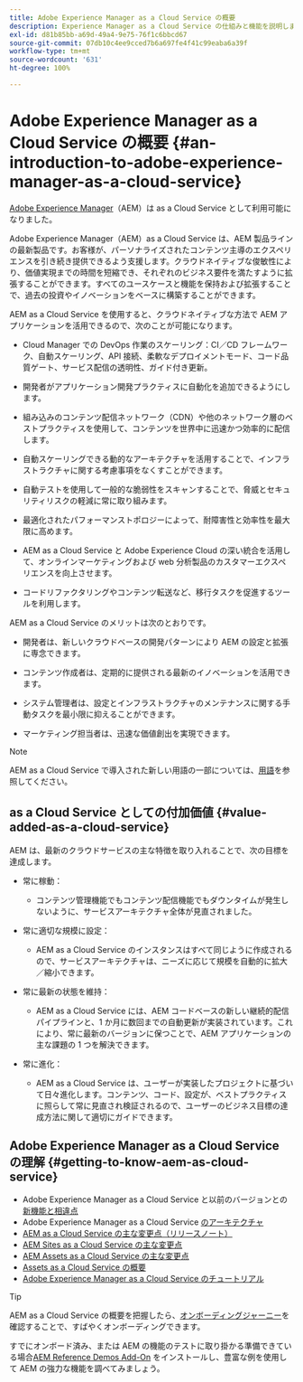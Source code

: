 ```yaml
---
title: Adobe Experience Manager as a Cloud Service の概要
description: Experience Manager as a Cloud Service の仕組みと機能を説明します。
exl-id: d81b85bb-a69d-49a4-9e75-76f1c6bbcd67
source-git-commit: 07db10c4ee9cced7b6a697fe4f41c99eaba6a39f
workflow-type: tm+mt
source-wordcount: '631'
ht-degree: 100%

---
```


# Adobe Experience Manager as a Cloud Service の概要 {#an-introduction-to-adobe-experience-manager-as-a-cloud-service}

[Adobe Experience Manager](https://www.adobe.com/jp/marketing/experience-manager.html)（AEM）は as a Cloud Service として利用可能になりました。

Adobe Experience Manager（AEM）as a Cloud Service は、AEM 製品ラインの最新製品です。お客様が、パーソナライズされたコンテンツ主導のエクスペリエンスを引き続き提供できるよう支援します。クラウドネイティブな俊敏性により、価値実現までの時間を短縮でき、それぞれのビジネス要件を満たすように拡張することができます。すべてのユースケースと機能を保持および拡張することで、過去の投資やイノベーションをベースに構築することができます。

AEM as a Cloud Service を使用すると、クラウドネイティブな方法で AEM アプリケーションを活用できるので、次のことが可能になります。

* Cloud Manager での DevOps 作業のスケーリング：CI／CD フレームワーク、自動スケーリング、API 接続、柔軟なデプロイメントモード、コード品質ゲート、サービス配信の透明性、ガイド付き更新。

* 開発者がアプリケーション開発プラクティスに自動化を追加できるようにします。

* 組み込みのコンテンツ配信ネットワーク（CDN）や他のネットワーク層のベストプラクティスを使用して、コンテンツを世界中に迅速かつ効率的に配信します。

* 自動スケーリングできる動的なアーキテクチャを活用することで、インフラストラクチャに関する考慮事項をなくすことができます。

* 自動テストを使用して一般的な脆弱性をスキャンすることで、脅威とセキュリティリスクの軽減に常に取り組みます。

* 最適化されたパフォーマンストポロジーによって、耐障害性と効率性を最大限に高めます。

* AEM as a Cloud Service と Adobe Experience Cloud の深い統合を活用して、オンラインマーケティングおよび web 分析製品のカスタマーエクスペリエンスを向上させます。

* コードリファクタリングやコンテンツ転送など、移行タスクを促進するツールを利用します。

AEM as a Cloud Service のメリットは次のとおりです。

* 開発者は、新しいクラウドベースの開発パターンにより AEM の設定と拡張に専念できます。

* コンテンツ作成者は、定期的に提供される最新のイノベーションを活用できます。

* システム管理者は、設定とインフラストラクチャのメンテナンスに関する手動タスクを最小限に抑えることができます。

* マーケティング担当者は、迅速な価値創出を実現できます。

>[!NOTE]
>AEM as a Cloud Service で導入された新しい用語の一部については、[用語](terminology.md)を参照してください。

## as a Cloud Service としての付加価値 {#value-added-as-a-cloud-service}

AEM は、最新のクラウドサービスの主な特徴を取り入れることで、次の目標を達成します。

* 常に稼動：

   * コンテンツ管理機能でもコンテンツ配信機能でもダウンタイムが発生しないように、サービスアーキテクチャ全体が見直されました。

* 常に適切な規模に設定：

   * AEM as a Cloud Service のインスタンスはすべて同じように作成されるので、サービスアーキテクチャは、ニーズに応じて規模を自動的に拡大／縮小できます。

* 常に最新の状態を維持：

   * AEM as a Cloud Service には、AEM コードベースの新しい継続的配信パイプラインと、1 か月に数回までの自動更新が実装されています。これにより、常に最新のバージョンに保つことで、AEM アプリケーションの主な課題の 1 つを解決できます。

* 常に進化：

   * AEM as a Cloud Service は、ユーザーが実装したプロジェクトに基づいて日々進化します。コンテンツ、コード、設定が、ベストプラクティスに照らして常に見直され検証されるので、ユーザーのビジネス目標の達成方法に関して適切にガイドできます。

## Adobe Experience Manager as a Cloud Service の理解 {#getting-to-know-aem-as-cloud-service}

* Adobe Experience Manager as a Cloud Service と以前のバージョンとの[新機能と相違点](/help/overview/what-is-new-and-different.md)
* Adobe Experience Manager as a Cloud Service [のアーキテクチャ](/help/overview/architecture.md)
* [AEM as a Cloud Service の主な変更点（リリースノート）](/help/release-notes/aem-cloud-changes.md)
* [AEM Sites as a Cloud Service の主な変更点](/help/sites-cloud/sites-cloud-changes.md)
* [AEM Assets as a Cloud Service の主な変更点](/help/assets/assets-cloud-changes.md)
* [Assets as a Cloud Service の概要](/help/assets/overview.md)
* [Adobe Experience Manager as a Cloud Service のチュートリアル](https://experienceleague.adobe.com/docs/experience-manager-learn/cloud-service/overview.html?lang=ja)

>[!TIP]
>
>AEM as a Cloud Service の概要を把握したら、[オンボーディングジャーニー](/help/journey-onboarding/overview.md)を確認することで、すばやくオンボーディングできます。
>
>すでにオンボード済み、または AEM の機能のテストに取り掛かる準備できている場合[AEM Reference Demos Add-On](/help/journey-sites/demos-add-on/overview.md) をインストールし、豊富な例を使用して AEM の強力な機能を調べてみましょう。
